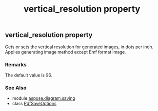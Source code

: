 ﻿---
title: vertical_resolution property
second_title: Aspose.Diagram for Python via .NET API References
description: 
type: docs
weight: 250
url: /python-net/aspose.diagram.saving/pdfsaveoptions/vertical_resolution/
is_root: false
---

## vertical_resolution property


Gets or sets the vertical  resolution for generated images, in dots per inch.
Applies generating image method except Emf format image.
### Remarks 


The default value is 96.

### See Also
* module [aspose.diagram.saving](../../)
* class [PdfSaveOptions](/diagram/python-net/aspose.diagram.saving/pdfsaveoptions)

